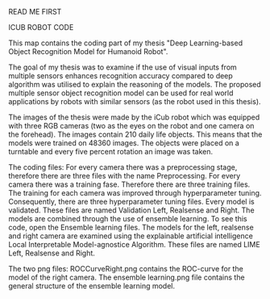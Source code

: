 READ ME FIRST 

ICUB ROBOT CODE 

This map contains the coding part of my thesis "Deep Learning-based Object Recognition Model for Humanoid Robot". 

The goal of my thesis was to examine if the use of visual inputs from multiple sensors enhances recognition accuracy compared to deep
algorithm was utilised to explain the reasoning of the models. The proposed multiple sensor object recognition model can be used for 
real world applications by robots with similar sensors (as the robot used in this thesis). 

The images of the thesis were made by the iCub robot which was equipped with three RGB cameras (two as the eyes on the robot and one camera
on the forehead). The images contain 210 daily life objects. This means that the models were trained on 48360 images. The objects 
were placed on a turntable and every five percent rotation an image was taken. 

The coding files: 
For every camera there was a preprocessing stage, therefore there are three files with the name Preprocessing. 
For every camera there was a training fase. Therefore there are three training files. 
The training for each camera was improved through hyperparameter tuning. Consequently, there are three hyperparameter tuning files. 
Every model is validated. These files are named Validation Left, Realsense and Right. 
The models are combined through the use of ensemble learning. To see this code, open the Ensemble learning files. 
The models for the left, realsense and right camera are examined using the explainable artificial intelligence Local Interpretable Model-agnostice Algorithm. These files are named LIME Left, Realsense and Right. 

The two png files: 
ROCCurveRight.png contains the ROC-curve for the model of the right camera. 
The ensemble learning.png file contains the general structure of the ensemble learning model. 
